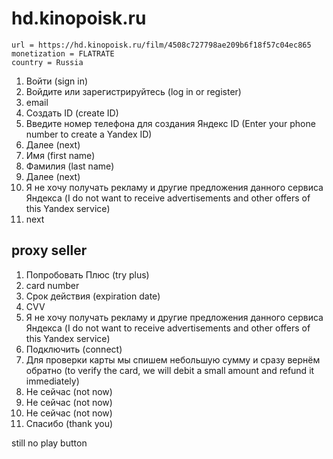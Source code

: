 # hd.kinopoisk.ru

~~~
url = https://hd.kinopoisk.ru/film/4508c727798ae209b6f18f57c04ec865
monetization = FLATRATE
country = Russia
~~~

1. Войти (sign in)
2. Войдите или зарегистрируйтесь (log in or register)
3. email
4. Создать ID (create ID)
5. Введите номер телефона для создания Яндекс ID (Enter your phone number to
   create a Yandex ID)
6. Далее (next)
7. Имя (first name)
8. Фамилия (last name)
9. Далее (next)
10. Я не хочу получать рекламу и другие предложения данного сервиса Яндекса (I
   do not want to receive advertisements and other offers of this Yandex service)
11. next

## proxy seller

1. Попробовать Плюс (try plus)
2. card number
3. Срок действия (expiration date)
4. CVV
5. Я не хочу получать рекламу и другие предложения данного сервиса Яндекса (I
   do not want to receive advertisements and other offers of this Yandex service)
6. Подключить (connect)
7. Для проверки карты мы спишем небольшую сумму и сразу вернём обратно (to
   verify the card, we will debit a small amount and refund it immediately)
8. Не сейчас (not now)
9. Не сейчас (not now)
10. Не сейчас (not now)
11. Спасибо (thank you)

still no play button
